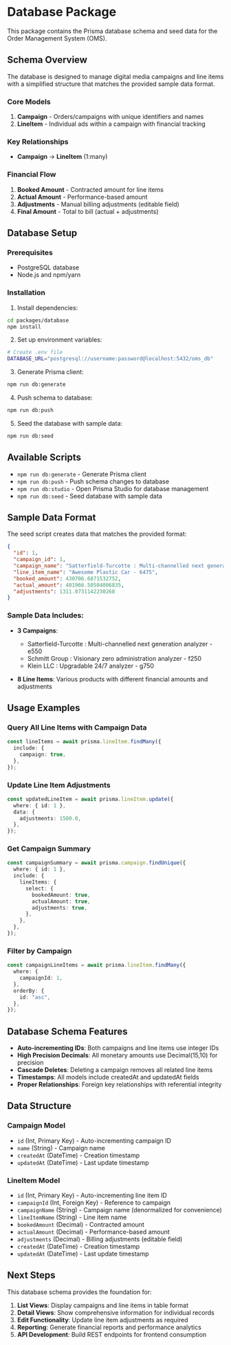 # Database Package

This package contains the Prisma database schema and seed data for the Order Management System (OMS).

## Schema Overview

The database is designed to manage digital media campaigns and line items with a simplified structure that matches the provided sample data format.

### Core Models

1. **Campaign** - Orders/campaigns with unique identifiers and names
2. **LineItem** - Individual ads within a campaign with financial tracking

### Key Relationships

- **Campaign** → **LineItem** (1:many)

### Financial Flow

1. **Booked Amount** - Contracted amount for line items
2. **Actual Amount** - Performance-based amount
3. **Adjustments** - Manual billing adjustments (editable field)
4. **Final Amount** - Total to bill (actual + adjustments)

## Database Setup

### Prerequisites

- PostgreSQL database
- Node.js and npm/yarn

### Installation

1. Install dependencies:

```bash
cd packages/database
npm install
```

2. Set up environment variables:

```bash
# Create .env file
DATABASE_URL="postgresql://username:password@localhost:5432/oms_db"
```

3. Generate Prisma client:

```bash
npm run db:generate
```

4. Push schema to database:

```bash
npm run db:push
```

5. Seed the database with sample data:

```bash
npm run db:seed
```

## Available Scripts

- `npm run db:generate` - Generate Prisma client
- `npm run db:push` - Push schema changes to database
- `npm run db:studio` - Open Prisma Studio for database management
- `npm run db:seed` - Seed database with sample data

## Sample Data Format

The seed script creates data that matches the provided format:

```json
{
  "id": 1,
  "campaign_id": 1,
  "campaign_name": "Satterfield-Turcotte : Multi-channelled next generation analyzer - e550",
  "line_item_name": "Awesome Plastic Car - 6475",
  "booked_amount": 430706.6871532752,
  "actual_amount": 401966.50504006835,
  "adjustments": 1311.0731142230268
}
```

### Sample Data Includes:

- **3 Campaigns**:
  - Satterfield-Turcotte : Multi-channelled next generation analyzer - e550
  - Schmitt Group : Visionary zero administration analyzer - f250
  - Klein LLC : Upgradable 24/7 analyzer - g750

- **8 Line Items**: Various products with different financial amounts and adjustments

## Usage Examples

### Query All Line Items with Campaign Data

```typescript
const lineItems = await prisma.lineItem.findMany({
  include: {
    campaign: true,
  },
});
```

### Update Line Item Adjustments

```typescript
const updatedLineItem = await prisma.lineItem.update({
  where: { id: 1 },
  data: {
    adjustments: 1500.0,
  },
});
```

### Get Campaign Summary

```typescript
const campaignSummary = await prisma.campaign.findUnique({
  where: { id: 1 },
  include: {
    lineItems: {
      select: {
        bookedAmount: true,
        actualAmount: true,
        adjustments: true,
      },
    },
  },
});
```

### Filter by Campaign

```typescript
const campaignLineItems = await prisma.lineItem.findMany({
  where: {
    campaignId: 1,
  },
  orderBy: {
    id: "asc",
  },
});
```

## Database Schema Features

- **Auto-incrementing IDs**: Both campaigns and line items use integer IDs
- **High Precision Decimals**: All monetary amounts use Decimal(15,10) for precision
- **Cascade Deletes**: Deleting a campaign removes all related line items
- **Timestamps**: All models include createdAt and updatedAt fields
- **Proper Relationships**: Foreign key relationships with referential integrity

## Data Structure

### Campaign Model

- `id` (Int, Primary Key) - Auto-incrementing campaign ID
- `name` (String) - Campaign name
- `createdAt` (DateTime) - Creation timestamp
- `updatedAt` (DateTime) - Last update timestamp

### LineItem Model

- `id` (Int, Primary Key) - Auto-incrementing line item ID
- `campaignId` (Int, Foreign Key) - Reference to campaign
- `campaignName` (String) - Campaign name (denormalized for convenience)
- `lineItemName` (String) - Line item name
- `bookedAmount` (Decimal) - Contracted amount
- `actualAmount` (Decimal) - Performance-based amount
- `adjustments` (Decimal) - Billing adjustments (editable field)
- `createdAt` (DateTime) - Creation timestamp
- `updatedAt` (DateTime) - Last update timestamp

## Next Steps

This database schema provides the foundation for:

1. **List Views**: Display campaigns and line items in table format
2. **Detail Views**: Show comprehensive information for individual records
3. **Edit Functionality**: Update line item adjustments as required
4. **Reporting**: Generate financial reports and performance analytics
5. **API Development**: Build REST endpoints for frontend consumption
